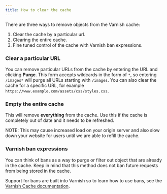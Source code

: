 ```yaml
---
title: How to clear the cache
---
```


There are three ways to remove objects from the Varnish cache:

1. Clear the cache by a particular url.
1. Clearing the entire cache.
1. Fine tuned control of the cache with Varnish ban expressions.

### Clear a particular URL

You can remove particular URLs from the cache by entering the URL and clicking **Purge**.
This form accepts wildcards in the form of `*`, so entering `/images*` will purge all URLs starting with `/images`. You can also clear the cache for a specific URL, for example `https://www.example.com/assets/css/styles.css`.

### Empty the entire cache

This will remove **everything** from the cache. Use this if the cache is completely out of date and it needs to be refreshed.

NOTE: This may cause increased load on your origin server and also slow down your website for users until we are able to refill the cache.

### Varnish ban expressions

You can think of bans as a way to purge or filter out object that are already in the cache. Keep in mind that this method does not ban future requests from being stored in the cache.

Support for bans are built into Varnish so to learn how to use bans, see the [Varnish Cache documentation](https://www.varnish-cache.org/docs/trunk/users-guide/purging.html#bans).
